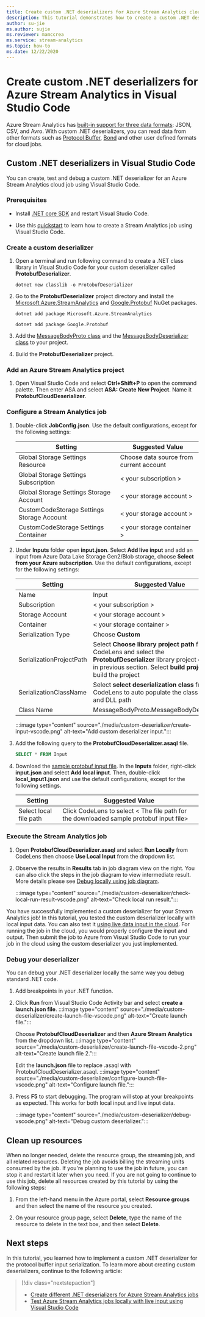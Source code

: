 ```yaml
---
title: Create custom .NET deserializers for Azure Stream Analytics cloud jobs using Visual Studio Code
description: This tutorial demonstrates how to create a custom .NET deserializer for an Azure Stream Analytics cloud job using Visual Studio Code.
author: su-jie
ms.author: sujie
ms.reviewer: mamccrea
ms.service: stream-analytics
ms.topic: how-to
ms.date: 12/22/2020
---
```



# Create custom .NET deserializers for Azure Stream Analytics in Visual Studio Code

Azure Stream Analytics has [built-in support for three data formats](stream-analytics-parsing-json.md): JSON, CSV, and Avro. With custom .NET deserializers, you can read data from other formats such as [Protocol Buffer](https://developers.google.com/protocol-buffers/), [Bond](https://github.com/Microsoft/bond) and other user defined formats for cloud jobs.

## Custom .NET deserializers in Visual Studio Code

You can create, test and debug a custom .NET deserializer for an Azure Stream Analytics cloud job using Visual Studio Code.

### Prerequisites

* Install [.NET core SDK](https://dotnet.microsoft.com/download) and restart Visual Studio Code.

* Use this [quickstart](quick-create-visual-studio-code.md) to learn how to create a Stream Analytics job using Visual Studio Code.

### Create a custom deserializer

1. Open a terminal and run following command to create a .NET class library in Visual Studio Code for your custom deserializer called **ProtobufDeserializer**.

   ```dotnetcli
   dotnet new classlib -o ProtobufDeserializer
   ```

2. Go to the **ProtobufDeserializer** project directory and install the [Microsoft.Azure.StreamAnalytics](https://www.nuget.org/packages/Microsoft.Azure.StreamAnalytics/) and [Google.Protobuf](https://www.nuget.org/packages/Google.Protobuf/) NuGet packages.

   ```dotnetcli
   dotnet add package Microsoft.Azure.StreamAnalytics
   ```

   ```dotnetcli
   dotnet add package Google.Protobuf
   ```

3. Add the [MessageBodyProto class](https://github.com/Azure/azure-stream-analytics/blob/master/CustomDeserializers/Protobuf/MessageBodyProto.cs) and the [MessageBodyDeserializer class](https://github.com/Azure/azure-stream-analytics/blob/master/CustomDeserializers/Protobuf/MessageBodyDeserializer.cs) to your project.

4. Build the **ProtobufDeserializer** project.

### Add an Azure Stream Analytics project

1. Open Visual Studio Code and select **Ctrl+Shift+P** to open the command palette. Then enter ASA and select **ASA: Create New Project**. Name it **ProtobufCloudDeserializer**.

### Configure a Stream Analytics job

1. Double-click **JobConfig.json**. Use the default configurations, except for the following settings:

   |Setting|Suggested Value|
   |-------|---------------|
   |Global Storage Settings Resource|Choose data source from current account|
   |Global Storage Settings Subscription| < your subscription >|
   |Global Storage Settings Storage Account| < your storage account >|
   |CustomCodeStorage Settings Storage Account|< your storage account >|
   |CustomCodeStorage Settings Container|< your storage container >|

2. Under **Inputs** folder open **input.json**. Select **Add live input** and add an input from Azure Data Lake Storage Gen2/Blob storage, choose **Select from your Azure subscription**. Use the default configurations, except for the following settings:

   |Setting|Suggested Value|
   |-------|---------------|
   |Name|Input|
   |Subscription|< your subscription >|
   |Storage Account|< your storage account >|
   |Container|< your storage container >|
   |Serialization Type|Choose **Custom**|
   |SerializationProjectPath|Select **Choose library project path** from CodeLens and select the **ProtobufDeserializer** library project created in previous section. Select **build project** to build the project|
   |SerializationClassName|Select **select deserialization class** from CodeLens to auto populate the class name and DLL path|
   |Class Name|MessageBodyProto.MessageBodyDeserializer|

   :::image type="content" source="./media/custom-deserializer/create-input-vscode.png" alt-text="Add custom deserializer input.":::

3. Add the following query to the **ProtobufCloudDeserializer.asaql** file.

   ```sql
   SELECT * FROM Input
   ```

4. Download the [sample protobuf input file](https://github.com/Azure/azure-stream-analytics/blob/master/CustomDeserializers/Protobuf/SimulatedTemperatureEvents.protobuf). In the **Inputs** folder, right-click **input.json** and select **Add local input**. Then, double-click **local_input1.json** and use the default configurations, except for the following settings.

   |Setting|Suggested Value|
   |-------|---------------|
   |Select local file path|Click CodeLens to select < The file path for the downloaded sample protobuf input file>|

### Execute the Stream Analytics job

1. Open **ProtobufCloudDeserializer.asaql** and select **Run Locally** from CodeLens then choose **Use Local Input** from the dropdown list.

2. Observe the results in **Results** tab in job diagram view on the right. You can also click the steps in the job diagram to view intermediate result. More details please see [Debug locally using job diagram](debug-locally-using-job-diagram-vs-code.md).

   :::image type="content" source="./media/custom-deserializer/check-local-run-result-vscode.png" alt-text="Check local run result.":::

You have successfully implemented a custom deserializer for your Stream Analytics job! In this tutorial, you tested the custom deserializer locally with local input data. You can also test it [using live data input in the cloud](visual-studio-code-local-run-live-input.md). For running the job in the cloud, you would properly configure the input and output. Then submit the job to Azure from Visual Studio Code to run your job in the cloud using the custom deserializer you just implemented.

### Debug your deserializer

You can debug your .NET deserializer locally the same way you debug standard .NET code. 

1. Add breakpoints in your .NET function.

2. Click **Run** from Visual Studio Code Activity bar and select **create a launch.json file**.
   :::image type="content" source="./media/custom-deserializer/create-launch-file-vscode.png" alt-text="Create launch file.":::

   Choose **ProtobufCloudDeserializer** and then **Azure Stream Analytics** from the dropdown list.
   :::image type="content" source="./media/custom-deserializer/create-launch-file-vscode-2.png" alt-text="Create launch file 2.":::

   Edit the **launch.json** file to replace <ASAScript>.asaql with ProtobufCloudDeserializer.asaql.
   :::image type="content" source="./media/custom-deserializer/configure-launch-file-vscode.png" alt-text="Configure launch file.":::

3. Press **F5** to start debugging. The program will stop at your breakpoints as expected. This works for both local input and live input data.

   :::image type="content" source="./media/custom-deserializer/debug-vscode.png" alt-text="Debug custom deserializer.":::

## Clean up resources

When no longer needed, delete the resource group, the streaming job, and all related resources. Deleting the job avoids billing the streaming units consumed by the job. If you're planning to use the job in future, you can stop it and restart it later when you need. If you are not going to continue to use this job, delete all resources created by this tutorial by using the following steps:

1. From the left-hand menu in the Azure portal, select **Resource groups** and then select the name of the resource you created.  

2. On your resource group page, select **Delete**, type the name of the resource to delete in the text box, and then select **Delete**.

## Next steps

In this tutorial, you learned how to implement a custom .NET deserializer for the protocol buffer input serialization. To learn more about creating custom deserializers, continue to the following article:

> [!div class="nextstepaction"]
> * [Create different .NET deserializers for Azure Stream Analytics jobs](custom-deserializer-examples.md)
> * [Test Azure Stream Analytics jobs locally with live input using Visual Studio Code](visual-studio-code-local-run-live-input.md)